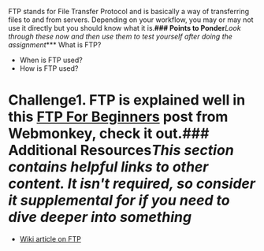 FTP stands for File Transfer Protocol and is basically a way of transferring files to and from servers.  Depending on your workflow, you may or may not use it directly but you should know what it is.**### Points to Ponder***Look through these now and then use them to test yourself after doing the assignment**** What is FTP?
* When is FTP used?
* How is FTP used?
# Challenge**1. FTP is explained well in this [FTP For Beginners](http://www.webmonkey.com/2010/02/ftp_for_beginners/) post from Webmonkey, check it out.**### Additional Resources***This section contains helpful links to other content. It isn't required, so consider it supplemental for if you need to dive deeper into something***
* [Wiki article on FTP](http://en.wikipedia.org/wiki/File_Transfer_Protocol)
